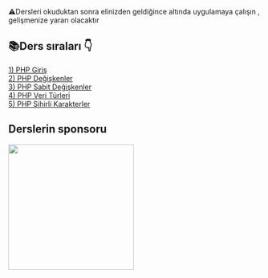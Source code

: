 ⚠️Dersleri okuduktan sonra elinizden geldiğince altında uygulamaya çalışın , gelişmenize yararı olacaktır

<h2>📚Ders sıraları 👇</h2>

<a href="https://github.com/alicangunduz/PHP-Kaynak/blob/main/1-php-giris/giris.php">1) PHP Giriş</a><br>
<a href="https://github.com/alicangunduz/PHP-Kaynak/blob/main/1-php-giris/degiskenler.php">2) PHP Değişkenler</a><br>
<a href="https://github.com/alicangunduz/PHP-Kaynak/blob/main/1-php-giris/sabit-degiskenler.php">3) PHP Sabit Değişkenler</a><br>
<a href="https://github.com/alicangunduz/PHP-Kaynak/blob/main/1-php-giris/veri-turleri.php">4) PHP Veri Türleri</a><br>
<a href="https://github.com/alicangunduz/PHP-Kaynak/blob/main/1-php-giris/sihirli-karakterler.php">5) PHP Sihirli Karakterler</a><br>



<h2>Derslerin sponsoru</h2>
<a href="https://izleaf.com"><img src="https://izleaf.com/logo.png" width="250"></a>
